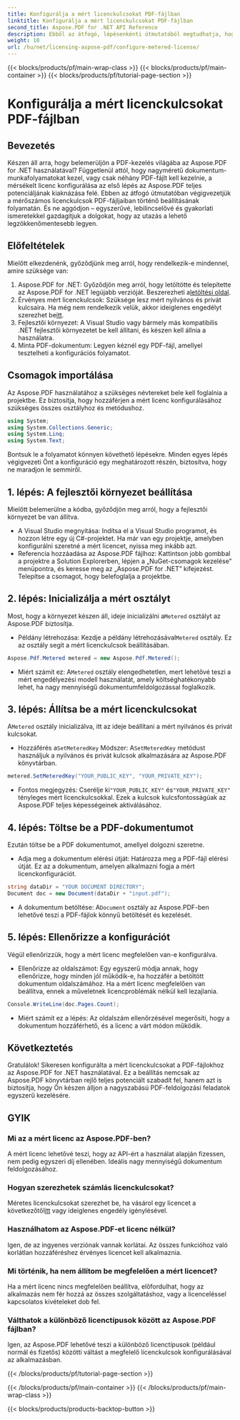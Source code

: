 ```yaml
---
title: Konfigurálja a mért licenckulcsokat PDF-fájlban
linktitle: Konfigurálja a mért licenckulcsokat PDF-fájlban
second_title: Aspose.PDF for .NET API Reference
description: Ebből az átfogó, lépésenkénti útmutatóból megtudhatja, hogyan konfigurálhatja a mérőszámú licenckulcsokat PDF-fájljaiban az Aspose.PDF for .NET használatával.
weight: 10
url: /hu/net/licensing-aspose-pdf/configure-metered-license/
---
```


{{< blocks/products/pf/main-wrap-class >}}
{{< blocks/products/pf/main-container >}}
{{< blocks/products/pf/tutorial-page-section >}}

# Konfigurálja a mért licenckulcsokat PDF-fájlban

## Bevezetés

Készen áll arra, hogy belemerüljön a PDF-kezelés világába az Aspose.PDF for .NET használatával? Függetlenül attól, hogy nagyméretű dokumentum-munkafolyamatokat kezel, vagy csak néhány PDF-fájlt kell kezelnie, a mérsékelt licenc konfigurálása az első lépés az Aspose.PDF teljes potenciáljának kiaknázása felé. Ebben az átfogó útmutatóban végigvezetjük a mérőszámos licenckulcsok PDF-fájljaiban történő beállításának folyamatán. És ne aggódjon – egyszerűvé, lebilincselővé és gyakorlati ismeretekkel gazdagítjuk a dolgokat, hogy az utazás a lehető legzökkenőmentesebb legyen.

## Előfeltételek

Mielőtt elkezdenénk, győződjünk meg arról, hogy rendelkezik-e mindennel, amire szüksége van:

1.  Aspose.PDF for .NET: Győződjön meg arról, hogy letöltötte és telepítette az Aspose.PDF for .NET legújabb verzióját. Beszerezheti a[letöltési oldal](https://releases.aspose.com/pdf/net/).
2.  Érvényes mért licenckulcsok: Szüksége lesz mért nyilvános és privát kulcsaira. Ha még nem rendelkezik velük, akkor ideiglenes engedélyt szerezhet be[itt](https://purchase.aspose.com/temporary-license/).
3. Fejlesztői környezet: A Visual Studio vagy bármely más kompatibilis .NET fejlesztői környezetet be kell állítani, és készen kell állnia a használatra.
4. Minta PDF-dokumentum: Legyen kéznél egy PDF-fájl, amellyel tesztelheti a konfigurációs folyamatot.

## Csomagok importálása

Az Aspose.PDF használatához a szükséges névtereket bele kell foglalnia a projektbe. Ez biztosítja, hogy hozzáférjen a mért licenc konfigurálásához szükséges összes osztályhoz és metódushoz.

```csharp
using System;
using System.Collections.Generic;
using System.Linq;
using System.Text;
```

Bontsuk le a folyamatot könnyen követhető lépésekre. Minden egyes lépés végigvezeti Önt a konfiguráció egy meghatározott részén, biztosítva, hogy ne maradjon le semmiről.

## 1. lépés: A fejlesztői környezet beállítása

Mielőtt belemerülne a kódba, győződjön meg arról, hogy a fejlesztői környezet be van állítva.

- A Visual Studio megnyitása: Indítsa el a Visual Studio programot, és hozzon létre egy új C#-projektet. Ha már van egy projektje, amelyben konfigurálni szeretné a mért licencet, nyissa meg inkább azt.
- Referencia hozzáadása az Aspose.PDF fájlhoz: Kattintson jobb gombbal a projektre a Solution Explorerben, lépjen a „NuGet-csomagok kezelése” menüpontra, és keresse meg az „Aspose.PDF for .NET” kifejezést. Telepítse a csomagot, hogy belefoglalja a projektbe.

## 2. lépés: Inicializálja a mért osztályt

 Most, hogy a környezet készen áll, ideje inicializálni a`Metered` osztályt az Aspose.PDF biztosítja.

-  Példány létrehozása: Kezdje a példány létrehozásával`Metered` osztály. Ez az osztály segít a mért licenckulcsok beállításában.

```csharp
Aspose.Pdf.Metered metered = new Aspose.Pdf.Metered();
```

-  Miért számít ez: A`Metered` osztály elengedhetetlen, mert lehetővé teszi a mért engedélyezési modell használatát, amely költséghatékonyabb lehet, ha nagy mennyiségű dokumentumfeldolgozással foglalkozik.

## 3. lépés: Állítsa be a mért licenckulcsokat

 A`Metered` osztály inicializálva, itt az ideje beállítani a mért nyilvános és privát kulcsokat.

-  Hozzáférés a`SetMeteredKey` Módszer: A`SetMeteredKey` metódust használjuk a nyilvános és privát kulcsok alkalmazására az Aspose.PDF könyvtárban.

```csharp
metered.SetMeteredKey("YOUR_PUBLIC_KEY", "YOUR_PRIVATE_KEY");
```

-  Fontos megjegyzés: Cserélje ki`"YOUR_PUBLIC_KEY"` és`"YOUR_PRIVATE_KEY"` tényleges mért licenckulcsokkal. Ezek a kulcsok kulcsfontosságúak az Aspose.PDF teljes képességeinek aktiválásához.

## 4. lépés: Töltse be a PDF-dokumentumot

Ezután töltse be a PDF dokumentumot, amellyel dolgozni szeretne.

- Adja meg a dokumentum elérési útját: Határozza meg a PDF-fájl elérési útját. Ez az a dokumentum, amelyen alkalmazni fogja a mért licenckonfigurációt.

```csharp
string dataDir = "YOUR DOCUMENT DIRECTORY";
Document doc = new Document(dataDir + "input.pdf");
```

-  A dokumentum betöltése: A`Document` osztály az Aspose.PDF-ben lehetővé teszi a PDF-fájlok könnyű betöltését és kezelését.

## 5. lépés: Ellenőrizze a konfigurációt

Végül ellenőrizzük, hogy a mért licenc megfelelően van-e konfigurálva.

- Ellenőrizze az oldalszámot: Egy egyszerű módja annak, hogy ellenőrizze, hogy minden jól működik-e, ha hozzáfér a betöltött dokumentum oldalszámához. Ha a mért licenc megfelelően van beállítva, ennek a műveletnek licencproblémák nélkül kell lezajlania.

```csharp
Console.WriteLine(doc.Pages.Count);
```

- Miért számít ez a lépés: Az oldalszám ellenőrzésével megerősíti, hogy a dokumentum hozzáférhető, és a licenc a várt módon működik.

## Következtetés

Gratulálok! Sikeresen konfigurálta a mért licenckulcsokat a PDF-fájlokhoz az Aspose.PDF for .NET használatával. Ez a beállítás nemcsak az Aspose.PDF könyvtárban rejlő teljes potenciált szabadít fel, hanem azt is biztosítja, hogy Ön készen álljon a nagyszabású PDF-feldolgozási feladatok egyszerű kezelésére.

## GYIK

### Mi az a mért licenc az Aspose.PDF-ben?  
A mért licenc lehetővé teszi, hogy az API-ért a használat alapján fizessen, nem pedig egyszeri díj ellenében. Ideális nagy mennyiségű dokumentum feldolgozásához.

### Hogyan szerezhetek számlás licenckulcsokat?  
 Méretes licenckulcsokat szerezhet be, ha vásárol egy licencet a következőtől[itt](https://purchase.aspose.com/buy) vagy ideiglenes engedély igénylésével.

### Használhatom az Aspose.PDF-et licenc nélkül?  
Igen, de az ingyenes verziónak vannak korlátai. Az összes funkcióhoz való korlátlan hozzáféréshez érvényes licencet kell alkalmaznia.

### Mi történik, ha nem állítom be megfelelően a mért licencet?  
Ha a mért licenc nincs megfelelően beállítva, előfordulhat, hogy az alkalmazás nem fér hozzá az összes szolgáltatáshoz, vagy a licenceléssel kapcsolatos kivételeket dob fel.

### Válthatok a különböző licenctípusok között az Aspose.PDF fájlban?  
Igen, az Aspose.PDF lehetővé teszi a különböző licenctípusok (például normál és fizetős) közötti váltást a megfelelő licenckulcsok konfigurálásával az alkalmazásban.

{{< /blocks/products/pf/tutorial-page-section >}}

{{< /blocks/products/pf/main-container >}}
{{< /blocks/products/pf/main-wrap-class >}}

{{< blocks/products/products-backtop-button >}}
